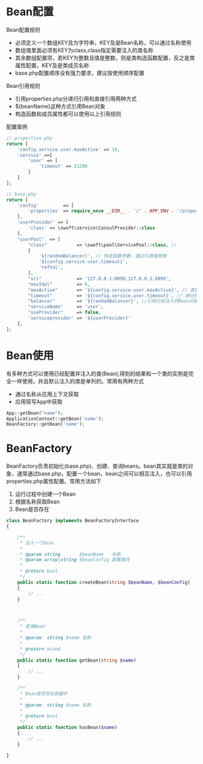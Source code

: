 # Bean配置

Bean配置规则

* 必须定义一个数组KEY且为字符串，KEY及是Bean名称，可以通过名称使用
* 数组值里面必须有KEY为class,class指定需要注入的类名称
* 其余数组配置项，若KEY为整数且值是整数，则是类构造函数配置，反之是类属性配置，KEY及是类成员名称
* base.php配置顺序没有强力要求，建议按使用顺序配置

Bean引用规则

* 引用properties.php分递归引用和直接引用两种方式
* ${beanName}这种方式引用Bean对象
* 构造函数和成员属性都可以使用以上引用规则

配置案例

```php
// properties.php
return [
    'config.service.user.maxActive' => 10,
    'service' =>[
        'user' => [
            'timeout' => 21200
        ]
    ]
];

// base.php
return [
    'config'         => [
        'properties' => require_once __DIR__ . '/' . APP_ENV . '/properties.php',
    ],
    'userProvider' => [
        'class' => \swoft\service\ConsulProvider::class
    ],
    "userPool"  => [
        "class"           => \swoft\pool\ServicePool::class, // 
        [
            '${randomBalancer}', // 构造函数参数，通过引用值使用
            '${config.service.user.timeout}',
            'refVal',
        ],
        "uri"             => '127.0.0.1:8099,127.0.0.1:8099', 
        "maxIdel"         => 6,
        "maxActive"       => '${config.service.user.maxActive}', // 直接引用方式使用
        "timeout"         => '${config.service.user.timeout}', // 递归引用使用
        "balancer"        => '${randomBalancer}', //引用已经注入的Bean对象 
        "serviceName"     => 'user',
        "useProvider"     => false,
        'serviceprovider' => '${userProvider}'
    ],
];
```

# Bean使用

有多种方式可以使用已经配置并注入的类\(Bean\),得到的结果和一个类的实例是完全一样使用，并且默认注入的类是单列的。常用有两种方式

* 通过名称从应用上下文获取
* 应用简写App中获取

```php
App::getBean("name");
ApplicationContext::getBean('name');
BeanFactory::getBean('name');
```

# BeanFactory

BeanFactory负责初始化\(base.php\)、创建、查询beans。bean其实就是类的对象，通常通过base.php，配置一个bean，bean之间可以相互注入，也可以引用properties.php属性配置。常用方法如下

1. 运行过程中创建一个Bean
2. 根据名称获取Bean
3. Bean是否存在

```php
class BeanFactory implements BeanFactoryInterface
{

    /**
     * 注入一个bean
     *
     * @param string       $beanName   名称
     * @param array|string $beanConfig 配置属性
     *
     * @return bool
     */
    public static function createBean(string $beanName, $beanConfig)
    {
        // ...
    }



    /**
     * 查询Bean
     *
     * @param  string $name 名称
     *
     * @return mixed
     */
    public static function getBean(string $name)
    {
        // ...
    }

    /**
     * Bean是否存在容器中
     *
     * @param  string $name 名称
     *
     * @return bool
     */
    public static function hasBean($name)
    {
        // ...
    }

}
```



